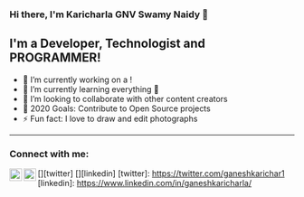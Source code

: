 ### Hi there, I'm Karicharla GNV Swamy Naidy 👋

## I'm a Developer, Technologist and PROGRAMMER!

- 🔭 I’m currently working on a !
- 🌱 I’m currently learning everything 🤣
- 👯 I’m looking to collaborate with other content creators
- 🥅 2020 Goals: Contribute to Open Source projects
- ⚡ Fun fact: I love to draw and edit photographs

---
### Connect with me:

[<img align="left" alt="twitterk" width="22px" src="https://cdn.jsdelivr.net/npm/simple-icons@v3/icons/twitter.svg" />][twitter]
[<img align="left" alt="LinkedIn" width="22px" src="https://cdn.jsdelivr.net/npm/simple-icons@v3/icons/linkedin.svg" />][linkedin]
[twitter]: https://twitter.com/ganeshkarichar1
[linkedin]: https://www.linkedin.com/in/ganeshkaricharla/
